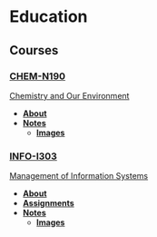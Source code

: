 # **Education**

## **Courses**

### **[CHEM-N190](/n190)**
[Chemistry and Our Environment](https://iu.instructure.com/courses/1792754)

- **[About](/n190/)**
- **[Notes](/n190/notes)**
  - **[Images](/n190/notes/images)**

### **[INFO-I303](/i303)**
[Management of Information Systems](https://iu.instructure.com/courses/1792645)

- **[About](/i303/)**
- **[Assignments](/i303/assignments)**
- **[Notes](/i303/notes)**
  - **[Images](/n190/notes/images)**

